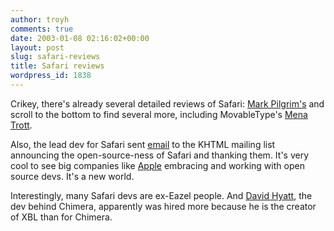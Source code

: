 ```yaml
---
author: troyh
comments: true
date: 2003-01-08 02:16:02+00:00
layout: post
slug: safari-reviews
title: Safari reviews
wordpress_id: 1838
---
```


Crikey, there's already several detailed reviews of [](http://www.apple.com/safari/)Safari: [Mark Pilgrim's](http://diveintomark.org/archives/2003/01/07.html#safari_review) and scroll to the bottom to find several more, including MovableType's [Mena Trott](http://www.sixapart.com/log/2003/01/initial_reactio.shtml).





Also, the lead dev for Safari sent [email](http://lists.kde.org/?l=kfm-devel&m=104197092318639&w=2) to the KHTML mailing list announcing the open-source-ness of Safari and thanking them. It's very cool to see big companies like [Apple](http://www.apple.com) embracing and working with open source devs. It's a new world.





Interestingly, many Safari devs are ex-Eazel people. And [David Hyatt](http://www.mozillazine.org/weblogs/hyatt/), the dev behind Chimera, apparently was  hired more because he is the creator of XBL than for Chimera.
